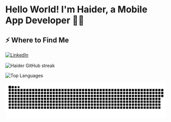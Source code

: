 
<h1>Hello World! I'm Haider, a Mobile App Developer 👋🏻</h1>

<h2>⚡️ Where to Find Me</h2>
<p>
  <a href="https://www.linkedin.com/in/haidermuhammad/" target="_blank">
    <img src="https://img.shields.io/badge/LinkedIn-0077B5?style=for-the-badge&logo=linkedin&logoColor=white" alt="LinkedIn" />
  </a>
</p>

<p>
  <img align="center" src="https://github-readme-streak-stats.herokuapp.com/?user=HaiderMuhammad&theme=react&hide_border=false" alt="Haider GitHub streak" />
</p>

<p>
  <img src="https://github-readme-stats.vercel.app/api/top-langs?username=HaiderMuhammad&show_icons=true&locale=en&layout=compact&theme=react&hide_border=false" alt="Top Languages" />
</p>


<picture>
  <source media="(prefers-color-scheme: dark)" srcset="https://raw.githubusercontent.com/HaiderMuhammad/HaiderMuhammad/output/github-snake-dark.svg" />
  <source media="(prefers-color-scheme: light)" srcset="https://raw.githubusercontent.com/HaiderMuhammad/HaiderMuhammad/output/github-snake.svg" />
  <img alt="github-snake" src="https://raw.githubusercontent.com/HaiderMuhammad/HaiderMuhammad/output/github-snake.svg" />
</picture>

